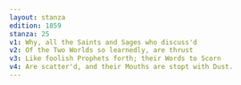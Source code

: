 ```yaml
---
layout: stanza
edition: 1859
stanza: 25
v1: Why, all the Saints and Sages who discuss'd
v2: Of the Two Worlds so learnedly, are thrust
v3: ⁠Like foolish Prophets forth; their Words to Scorn
v4: Are scatter'd, and their Mouths are stopt with Dust.
---
```

